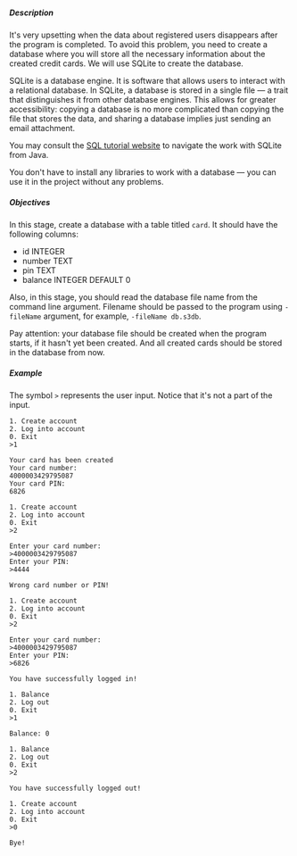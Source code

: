 <h5> Description</h5>

<p>It's very upsetting when the data about registered users disappears after the program is completed. To avoid this problem, you need to create a database where you will store all the necessary information about the created credit cards. We will use SQLite to create the database.</p>

<p>SQLite is a database engine. It is software that allows users to interact with a relational database. In SQLite, a database is stored in a single file — a trait that distinguishes it from other database engines. This allows for greater accessibility: copying a database is no more complicated than copying the file that stores the data, and sharing a database implies just sending an email attachment.</p>

<p>You may consult the <a target="_blank" href="https://www.sqlitetutorial.net/sqlite-java/" rel="noopener noreferrer nofollow">SQL tutorial website</a> to navigate the work with SQLite from Java.</p>

<p>You don't have to install any libraries to work with a database — you can use it in the project without any problems.</p>

<h5>Objectives</h5>

<p>In this stage, create a database with a table titled <code class="java">card</code>. It should have the following columns:</p>

<ul>
	<li>id INTEGER</li>
	<li>number TEXT</li>
	<li>pin TEXT</li>
	<li>balance INTEGER DEFAULT 0</li>
</ul>

<p>Also, in this stage, you should read the database file name from the command line argument. Filename should be passed to the program using <code class="java">-fileName</code> argument, for example, <code class="java">-fileName db.s3db</code>.</p>

<p>Pay attention: your database file should be created when the program starts, if it hasn't yet been created. And all created cards should be stored in the database from now.</p>

<h5>Example</h5>

<p>The symbol <code class="java">&gt;</code> represents the user input. Notice that it's not a part of the input.</p>

<pre><code class="language-no-highlight">1. Create account
2. Log into account
0. Exit
&gt;1

Your card has been created
Your card number:
4000003429795087
Your card PIN:
6826

1. Create account
2. Log into account
0. Exit
&gt;2

Enter your card number:
&gt;4000003429795087
Enter your PIN:
&gt;4444

Wrong card number or PIN!

1. Create account
2. Log into account
0. Exit
&gt;2

Enter your card number:
&gt;4000003429795087
Enter your PIN:
&gt;6826

You have successfully logged in!

1. Balance
2. Log out
0. Exit
&gt;1

Balance: 0

1. Balance
2. Log out
0. Exit
&gt;2

You have successfully logged out!

1. Create account
2. Log into account
0. Exit
&gt;0

Bye!
</code></pre>
